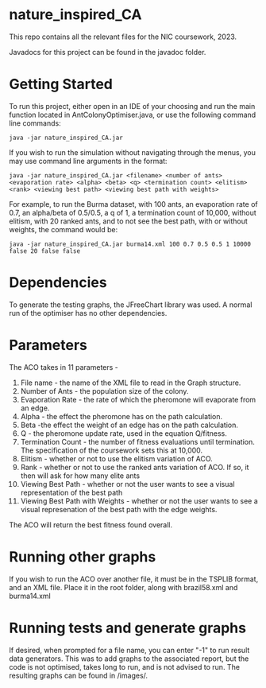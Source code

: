 # nature_inspired_CA
This repo contains all the relevant files for the NIC coursework, 2023.

Javadocs for this project can be found in the javadoc folder.

# Getting Started

To run this project, either open in an IDE of your choosing and run the main function located in AntColonyOptimiser.java, or use the following command line commands:

`java -jar nature_inspired_CA.jar`

If you wish to run the simulation without navigating through the menus, you may use command line arguments in the format:

`java -jar nature_inspired_CA.jar <filename> <number of ants> <evaporation rate> <alpha> <beta> <q> <termination count> <elitism> <rank> <viewing best path> <viewing best path with weights>`

For example, to run the Burma dataset, with 100 ants, an evaporation rate of 0.7, an alpha/beta of 0.5/0.5, a q of 1, a termination count of 10,000, without elitism, with 20 ranked ants, and to not see the best path, with or without weights, the command would be:

`java -jar nature_inspired_CA.jar burma14.xml 100 0.7 0.5 0.5 1 10000 false 20 false false`

# Dependencies

To generate the testing graphs, the JFreeChart library was used. A normal run of the optimiser has no other dependencies.

# Parameters

The ACO takes in 11 parameters - 
1. File name - the name of the XML file to read in the Graph structure.
1. Number of Ants - the population size of the colony.
1. Evaporation Rate - the rate of which the pheromone will evaporate from an edge.
1. Alpha - the effect the pheromone has on the path calculation.
1. Beta -the effect the weight of an edge has on the path calculation.
1. Q - the pheromone update rate, used in the equation Q/fitness.
1. Termination Count - the number of fitness evaluations until termination. The specification of the coursework sets this at 10,000.
1. Elitism - whether or not to use the elitism variation of ACO.
1. Rank - whether or not to use the ranked ants variation of ACO. If so, it then will ask for how many elite ants
1. Viewing Best Path - whether or not the user wants to see a visual representation of the best path
1. Viewing Best Path with Weights - whether or not the user wants to see a visual represenation of the best path with the edge weights.

The ACO will return the best fitness found overall.

# Running other graphs

If you wish to run the ACO over another file, it must be in the TSPLIB format, and an XML file. Place it in the root folder, along with brazil58.xml and burma14.xml

# Running tests and generate graphs
If desired, when prompted for a file name, you can enter "-1" to run result data generators. This was to add graphs to the associated report, but the code is not optimised, takes long to run, and is not advised to run. The resulting graphs can be found in /images/. 